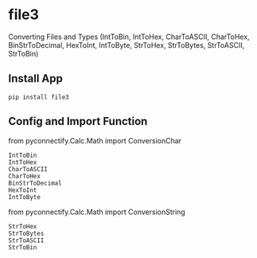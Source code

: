 # file3
Converting Files and Types (IntToBin, IntToHex, CharToASCII, CharToHex, BinStrToDecimal, HexToInt, IntToByte, StrToHex, StrToBytes, StrToASCII, StrToBin)

## Install App

    pip install file3
 
## Config and Import Function

from pyconnectify.Calc.Math import ConversionChar

    IntToBin
    IntToHex
    CharToASCII
    CharToHex
    BinStrToDecimal
    HexToInt
    IntToByte
   
from pyconnectify.Calc.Math import ConversionString

    StrToHex
    StrToBytes
    StrToASCII
    StrToBin
